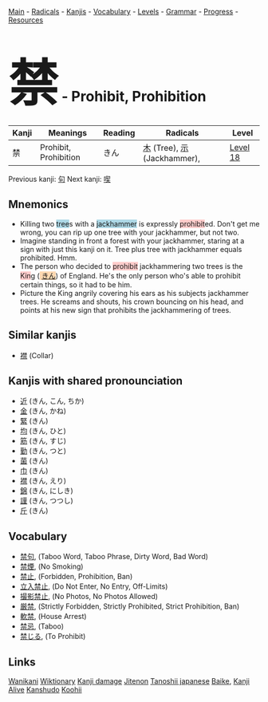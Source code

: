<style> bigfont {font-size: 100px}</style>
[Main](../README.md) -
[Radicals](../radicals.md) -
[Kanjis](../kanjis.md) -
[Vocabulary](../vocabulary.md) -
[Levels](../levels.md) -
[Grammar](../grammar.md) - 
[Progress](../progress.md) -
[Resources](../resources.md)
# <bigfont> 禁</bigfont> - Prohibit, Prohibition 

| Kanji | Meanings | Reading | Radicals | Level |
| --- | --- | --- | --- | --- |
| 禁 | Prohibit, Prohibition | きん | [木](../radicals/木.md) (Tree), [示](../radicals/示.md) (Jackhammer),  | [Level 18](../levels/wk_level18.md) |

Previous kanji: [句](句.md) Next kanji: [喫](喫.md) 

## Mnemonics
 * Killing two <span style="background-color:#ADD8E6"> tree</span>s with a <span style="background-color:#ADD8E6"> jackhammer</span> is expressly <span style="background-color:#ffcccb"> prohibit</span>ed. Don't get me wrong, you can rip up one tree with your jackhammer, but not two.
* Imagine standing in front a forest with your jackhammer, staring at a sign with just this kanji on it. Tree plus tree with jackhammer equals prohibited. Hmm.
* The person who decided to <span style="background-color:#ffcccb"> prohibit</span> jackhammering two trees is the <span style="background-color:#ffcccb"> Kin</span>g (<span style="background-color:#fed8b1"> [きん](https://jisho.org/search/きん)</span>) of England. He's the only person who's able to prohibit certain things, so it had to be him.
* Picture the King angrily covering his ears as his subjects jackhammer trees. He screams and shouts, his crown bouncing on his head, and points at his new sign that prohibits the jackhammering of trees.


## Similar kanjis
 * [襟](襟.md) (Collar)



## Kanjis with shared pronounciation
 * [近](近.md) (きん, こん, ちか)
* [金](金.md) (きん, かね)
* [緊](緊.md) (きん)
* [均](均.md) (きん, ひと)
* [筋](筋.md) (きん, すじ)
* [勤](勤.md) (きん, つと)
* [菌](菌.md) (きん)
* [巾](巾.md) (きん)
* [襟](襟.md) (きん, えり)
* [錦](錦.md) (きん, にしき)
* [謹](謹.md) (きん, つつし)
* [斤](斤.md) (きん)



## Vocabulary
 * [禁句](../vocabulary/禁.md), (Taboo Word, Taboo Phrase, Dirty Word, Bad Word)
* [禁煙](../vocabulary/禁.md), (No Smoking)
* [禁止](../vocabulary/禁.md), (Forbidden, Prohibition, Ban)
* [立入禁止](../vocabulary/禁.md), (Do Not Enter, No Entry, Off-Limits)
* [撮影禁止](../vocabulary/禁.md), (No Photos, No Photos Allowed)
* [厳禁](../vocabulary/禁.md), (Strictly Forbidden, Strictly Prohibited, Strict Prohibition, Ban)
* [軟禁](../vocabulary/禁.md), (House Arrest)
* [禁忌](../vocabulary/禁.md), (Taboo)
* [禁じる](../vocabulary/禁.md), (To Prohibit)




## Links 


[Wanikani](https://www.wanikani.com/kanji/禁)
[Wiktionary](https://en.wiktionary.org/wiki/禁)
[Kanji damage](http://www.kanjidamage.com/kanji/search?utf8=✓&q=禁)
[Jitenon](https://jitenon.com/kanji/禁)
[Tanoshii japanese](https://www.tanoshiijapanese.com/dictionary/kanji.cfm?k=禁)
[Baike](https://baike.baidu.com/item/禁),
[Kanji Alive](https://app.kanjialive.com/禁)
[Kanshudo](https://www.kanshudo.com/searchmn?q=禁)
[Koohii](https://kanji.koohii.com/study/kanji/禁)
